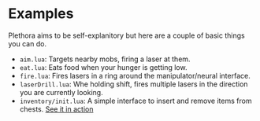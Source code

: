 # Examples
Plethora aims to be self-explanitory but here are a couple of basic things you can do.

 - `aim.lua`: Targets nearby mobs, firing a laser at them.
 - `eat.lua`: Eats food when your hunger is getting low.
 - `fire.lua`: Fires lasers in a ring around the manipulator/neural interface.
 - `laserDrill.lua`: Whe holding shift, fires multiple lasers in the direction you
   are currently looking.
 - `inventory/init.lua`: A simple interface to insert and remove items from chests.
   [See it in action](/images/inventory-management.gif)

